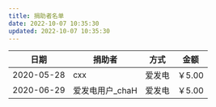 ```yaml
---
title: 捐助者名单
date: 2022-10-07 10:35:30
updated: 2022-10-07 10:35:30
---
```


|  日期   | 捐助者  | 方式 | 金额 |
|  ----  | ----  | ---- | ---- |
| 2020-05-28 | cxx | 爱发电 | ￥5.00 |
| 2020-06-29 | 爱发电用户_chaH | 爱发电 | ￥5.00 |
